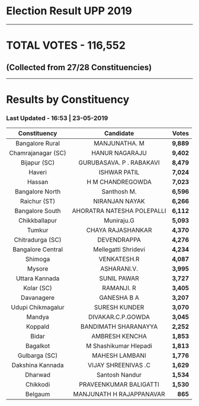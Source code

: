 # Election Result UPP 2019

---
# TOTAL VOTES - 116,552 
## (Collected from 27/28 Constituencies) 


---
# Results by Constituency 

### Last Updated - 16:53 | 23-05-2019 


|   Constituency   |        Candidate         |  Votes  |
|:----------------:|:------------------------:|--------:|
| Bangalore Rural  |      MANJUNATHA. M       |**9,889**|
|Chamrajanagar (SC)|      HANUR NAGARAJU      |**9,402**|
|   Bijapur (SC)   | GURUBASAVA. P . RABAKAVI |**8,479**|
|      Haveri      |       ISHWAR PATIL       |**7,024**|
|      Hassan      |     H M CHANDREGOWDA     |**7,023**|
| Bangalore North  |       Santhosh M.        |**6,596**|
|   Raichur (ST)   |      NIRANJAN NAYAK      |**6,266**|
| Bangalore South  |AHORATRA NATESHA POLEPALLI|**6,112**|
|  Chikkballapur   |        Muniraju.G        |**5,093**|
|      Tumkur      |    CHAYA RAJASHANKAR     |**4,370**|
| Chitradurga (SC) |       DEVENDRAPPA        |**4,276**|
|Bangalore Central |   Mellegatti Shridevi    |**4,234**|
|     Shimoga      |       VENKATESH.R        |**4,087**|
|      Mysore      |       ASHARANI.V.        |**3,995**|
|  Uttara Kannada  |       SUNIL PAWAR        |**3,727**|
|    Kolar (SC)    |        RAMANJI. R        |**3,405**|
|    Davanagere    |       GANESHA B A        |**3,207**|
|Udupi Chikmagalur |      SURESH KUNDER       |**3,070**|
|      Mandya      |    DIVAKAR.C.P.GOWDA     |**3,045**|
|     Koppald      |   BANDIMATH SHARANAYYA   |**2,252**|
|      Bidar       |      AMBRESH KENCHA      |**1,853**|
|     Bagalkot     |  M Shashikumar Hlepadi   |**1,813**|
|  Gulbarga (SC)   |      MAHESH LAMBANI      |**1,776**|
| Dakshina Kannada |   VIJAY SHREENIVAS .C    |**1,629**|
|     Dharwad      |      Santosh Nandur      |**1,534**|
|     Chikkodi     |  PRAVEENKUMAR BALIGATTI  |**1,530**|
|     Belgaum      | MANJUNATH H RAJAPPANAVAR |  **865**|


<script async src='https://www.googletagmanager.com/gtag/js?id=UA-138371535-2'></script><script> window.dataLayer = window.dataLayer || []; function gtag(){dataLayer.push(arguments);} gtag('js', new Date()); gtag('config', 'UA-138371535-2'); </script>